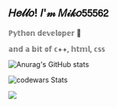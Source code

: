 ## 𝐻𝑒𝓁𝓁𝑜! 𝐼'𝓂 𝑀𝒾𝓀𝑜𝟧𝟧𝟧𝟨𝟤

ℙ𝕪𝕥𝕙𝕠𝕟 𝕕𝕖𝕧𝕖𝕝𝕠𝕡𝕖𝕣 🐍

𝕒𝕟𝕕 𝕒 𝕓𝕚𝕥 𝕠𝕗 𝕔++, 𝕙𝕥𝕞𝕝, 𝕔𝕤𝕤

![Anurag's GitHub stats](https://github-readme-stats.vercel.app/api?username=miko55562&show_icons=true&theme=dark)


![codewars Stats](https://www.codewars.com/users/Miko_DT/badges/large)


![](https://komarev.com/ghpvc/?username=Miko55562)
